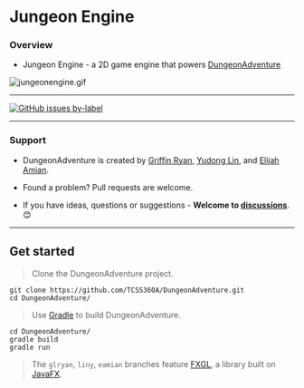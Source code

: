 # Jungeon Engine

### Overview

- Jungeon Engine - a 2D game engine that powers [DungeonAdventure](https://github.com/TCSS360A/DungeonAdventure)

![jungeonengine.gif](https://torpoisebucket.s3.us-west-2.amazonaws.com/jungeonengine.gif)

----

[![GitHub issues by-label](https://img.shields.io/github/issues/TCSS360A/DungeonAdventure)](https://github.com/TCSS360A/DungeonAdventure/issues)

___
### Support
- DungeonAdventure is created by [Griffin Ryan][griffinryan-github], [Yudong Lin][yudonglin-github], and [Elijah Amian][elijahamian-github].

- Found a problem? Pull requests are welcome.

- If you have ideas, questions or suggestions - **Welcome to [discussions](https://github.com/TCSS360A/DungeonAdventure/discussions)**. 😊
___


## Get started

> Clone the DungeonAdventure project.

    git clone https://github.com/TCSS360A/DungeonAdventure.git
    cd DungeonAdventure/

> Use [Gradle](https://github.com/gradle/gradle]) to build DungeonAdventure.

    cd DungeonAdventure/
    gradle build
    gradle run

> The `glryan`, `liny`, `eamian` branches feature [FXGL](https://github.com/AlmasB/FXGL), a library built on [JavaFX](https://github.com/openjdk/jfx).

[griffinryan-github]: https://github.com/griffinryan/
[yudonglin-github]: https://github.com/yudonglin
[elijahamian-github]: https://github.com/Elijah1368
